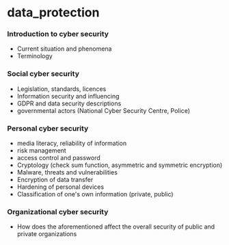 # data_protection

### Introduction to cyber security
- Current situation and phenomena
- Terminology

### Social cyber security
- Legislation, standards, licences
- Information security and influencing
- GDPR and data security descriptions
- governmental actors (National Cyber Security Centre, Police)

### Personal cyber security
- media literacy, reliability of information
- risk management
- access control and password
- Cryptology (check sum function, asymmetric and symmetric encryption)
- Malware, threats and vulnerabilities
- Encryption of data transfer
- Hardening of personal devices
- Classification of one's own information (private, public)

### Organizational cyber security
- How does the aforementioned affect the overall security of public and private organizations
